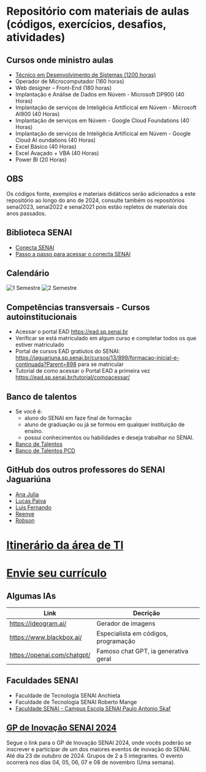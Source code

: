 # Repositório com materiais de aulas (códigos, exercícios, desafios, atividades)
## Cursos onde ministro aulas
- [Técnico em Desenvolvimento de Sistemas (1200 horas)](./ds/README.md)
- Operador de Microcomputador (160 horas)
- Web designer – Front-End (180 horas)
- Implantação e Análise de Dados em Núvem - Microsoft DP900 (40 Horas)
- Implantação de serviços de Inteligêcia Artificical em Núvem - Microsoft AI900 (40 Horas)
- Implantação de serviços em Núvem - Google Cloud Foundations (40 Horas)
- Implantação de serviços de Inteligêcia Artificical em Núvem - Google Cloud AI oundations (40 Horas)
- Excel Básico (40 Horas)
- Excel Avaçado + VBA (40 Horas)
- Power BI (20 Horas)
## OBS
Os códigos fonte, exemplos e materiais didáticos serão adicionados a este repositório ao longo do ano de 2024, consulte também os repositórios senai2023, senai2022 e senai2021 pois estão repletos de materiais dos anos passados.

## Biblioteca SENAI
- [Conecta SENAI](https://www.conectasenai.com.br/login/)
- [Passo a passo para acessar o conecta SENAI](./conecta-passo-a-passo.pdf)

## Calendário
![1 Semestre](./assets/calendario01.png)
![2 Semestre](./assets/calendario02.png)

## Competências transversais - Cursos autoinstitucionais
- Acessar o portal EAD https://ead.sp.senai.br
- Verificar se está matriculado em algum curso e completar todos os que estiver matriculado
- Portal de cursos EAD gratiutos do SENAI: https://jaguariuna.sp.senai.br/cursos/13/899/formacao-inicial-e-continuada?Parent=898 para se matricular
- Tutorial de como acessar o Portal EAD a primeira vez https://ead.sp.senai.br/tutorial/comoacessar/

## Banco de talentos
- Se você é:
    - aluno do SENAI em faze final de formação
    - aluno de graduação ou já se formou em qualquer instituição de ensino.
    - possui conhecimentos ou habilidades e deseja trabalhar no SENAI.
- [Banco de Talentos](https://sesisenaisp.jobs.recrut.ai/)
- [Banco de Talentos PCD](https://sesisenaisp.jobs.recrut.ai/job/LKJV4W)

## GitHub dos outros professores do SENAI Jaguariúna
- [Ana Julia](https://github.com/AnaMassaro)
- [Lucas Paiva](https://github.com/lucasPaiva00)
- [Luis Fernando](luisfernandospoljaric)
- [Reenye](https://github.com/ReenyeLima)
- [Robson](https://github.com/robsonbsouzaa)

# [Itinerário da área de TI](https://view.genial.ly/653809a786dac80010d6f675/interactive-content-itinerario-da-area-de-tecnologia-da-informacao)
# [Envie seu currículo](https://forms.gle/LFYviKyoqLpeJRcX9)

## Algumas IAs
|Link|Decrição|
|-|-|
|https://ideogram.ai/|Gerador de imagens|
|https://www.blackbox.ai/|Especialista em códigos, programação|
|https://openai.com/chatgpt/|Famoso chat GPT, ia generativa geral|

## Faculdades SENAI
- Faculdade de Tecnologia SENAI Anchieta
- Faculdade de Tecnologia SENAI Roberto Mange
- [Faculdade SENAI - Campus Escola SENAI Paulo Antonio Skaf](https://sp.senai.br/cursos/graduacao/0?unidade=134)

## [GP de Inovação SENAI 2024](https://gp2024.senai.br/)
Segue o link para o GP de Inovação SENAI 2024, onde vocês poderão se inscrever e participar de um dos maiores eventos de inovação do SENAI. Até dia 23 de outubro de 2024. Grupos de 2 a 5 integrantes. O evento ocorrerá nos dias 04, 05, 06, 07 e 08 de novembro (Uma semana).